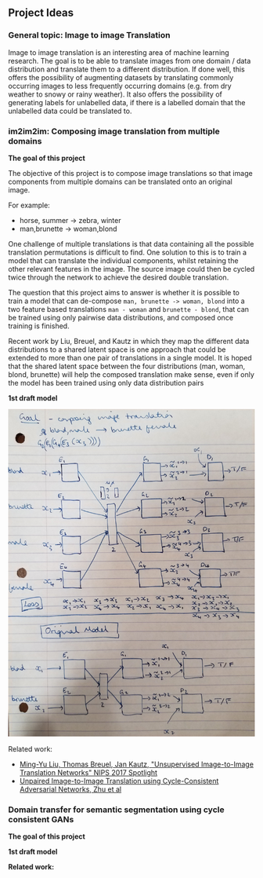 ## Project Ideas

### General topic: Image to image Translation

Image to image translation is an interesting area of machine learning research. The goal is to be able to translate images from one domain / data distribution and translate them to a different distribution. If done well, this offers the possibility of augmenting datasets by translating commonly occurring images to less frequently occurring domains (e.g. from dry weather to snowy or rainy weather). It also offers the possibility of generating labels for unlabelled data, if there is a labelled domain that the unlabelled data could be translated to.

### im2im2im: Composing image translation from multiple domains

**The goal of this project**

The objective of this project is to compose image translations so that image components from multiple domains can be translated onto an original image.

For example:
- horse, summer -> zebra, winter
- man,brunette -> woman,blond

One challenge of multiple translations is that data containing all the possible translation permutations is difficult to find. One solution to this is to train a model that can translate the individual components, whilst retaining the other relevant features in the image. The source image could then be cycled twice through the network to achieve the desired double translation.

The question that this project aims to answer is whether it is possible to train a model that can de-compose `man, brunette -> woman, blond` into a two feature based translations `man - woman` and `brunette - blond`, that can be trained using only pairwise data distributions, and composed once training is finished.

Recent work by Liu, Breuel, and Kautz in which they map the different data distributions to a shared latent space is one approach that could be extended to more than one pair of translations in a single model. It is hoped that the shared latent space between the four distributions (man, woman, blond, brunette) will help the composed translation make sense, even if only the model has been trained using only data distribution pairs

**1st draft model**

![](images/im2im2im_model_cropped.jpg)

Related work:
- [Ming-Yu Liu, Thomas Breuel, Jan Kautz, "Unsupervised Image-to-Image Translation Networks" NIPS 2017 Spotlight](https://arxiv.org/abs/1703.00848)
- [Unpaired Image-to-Image Translation using Cycle-Consistent Adversarial Networks, Zhu et al](https://junyanz.github.io/CycleGAN/)

### Domain transfer for semantic segmentation using cycle consistent GANs

**The goal of this project**

**1st draft model**

**Related work:**
